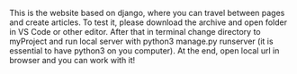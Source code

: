 This is the website based on django, where you can travel between pages and create articles.
To test it, please download the archive and open folder in VS Code or other editor. After that in terminal change directory to myProject and run local
server with python3 manage.py runserver (it is essential to have python3 on you computer). At the end, open local url in browser and you can work with it!
